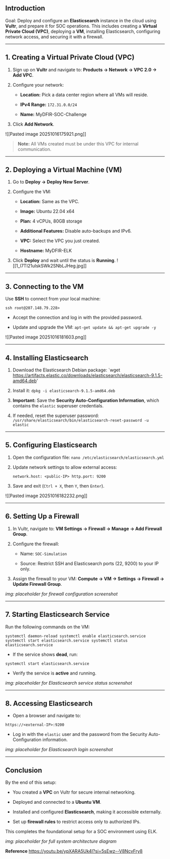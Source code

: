 ## Introduction

Goal: Deploy and configure an **Elasticsearch** instance in the cloud using **Vultr**, and prepare it for SOC operations. This includes creating a **Virtual Private Cloud (VPC)**, deploying a **VM**, installing Elasticsearch, configuring network access, and securing it with a firewall.

---

## 1. Creating a Virtual Private Cloud (VPC)

1. Sign up on **Vultr** and navigate to: **Products → Network → VPC 2.0 → Add VPC**.

    
2. Configure your network:
    
    - **Location:** Pick a data center region where all VMs will reside.
        
    - **IPv4 Range:** `172.31.0.0/24`
        
    - **Name:** MyDFIR-SOC-Challenge
        
3. Click **Add Network**.
    
![[Pasted image 20251016175921.png]]
> **Note:** All VMs created must be under this VPC for internal communication.

---

## 2. Deploying a Virtual Machine (VM)

1. Go to **Deploy → Deploy New Server**.
    
2. Configure the VM:
    
    - **Location:** Same as the VPC.
        
    - **Image:** Ubuntu 22.04 x64
        
    - **Plan:** 4 vCPUs, 80GB storage
        
    - **Additional Features:** Disable auto-backups and IPv6.
        
    - **VPC:** Select the VPC you just created.
        
    - **Hostname:**  MyDFIR-ELK
        
3. Click **Deploy** and wait until the status is **Running**.
    ![[1_l7TI21uIskSWk2SNbLJHeg.jpg]]


---

## 3. Connecting to the VM

Use **SSH** to connect from your local machine:

`ssh root@207.148.79.228>`

- Accept the connection and log in with the provided password.
    
- Update and upgrade the VM:
`apt-get update && apt-get upgrade -y`

![[Pasted image 20251016181603.png]]

---

## 4. Installing Elasticsearch

1. Download the Elasticsearch Debian package:
`wget https://artifacts.elastic.co/downloads/elasticsearch/elasticsearch-9.1.5-amd64.deb'

2. Install it:
`dpkg -i elasticsearch-9.1.5-amd64.deb`

3. **Important:** Save the **Security Auto-Configuration Information**, which contains the `elastic` superuser credentials.
    
4. If needed, reset the superuser password:
`/usr/share/elasticsearch/bin/elasticsearch-reset-password -u elastic`

---

## 5. Configuring Elasticsearch

1. Open the configuration file:
`nano /etc/elasticsearch/elasticsearch.yml`

2. Update network settings to allow external access:
    
    `network.host: <public-IP> http.port: 9200`
    
3. Save and exit (`Ctrl + X`, then `Y`, then `Enter`).
    
![[Pasted image 20251016182232.png]]


---

## 6. Setting Up a Firewall

1. In Vultr, navigate to: **VM Settings → Firewall → Manage → Add Firewall Group**.
    
2. Configure the firewall:
    
    - Name: `SOC-Simulation`
        
    - Source: Restrict SSH and Elasticsearch ports (22, 9200) to your IP only.
        
3. Assign the firewall to your VM: **Compute → VM → Settings → Firewall → Update Firewall Group**.
    

_img: placeholder for firewall configuration screenshot_

---

## 7. Starting Elasticsearch Service

Run the following commands on the VM:

`systemctl daemon-reload systemctl enable elasticsearch.service systemctl start elasticsearch.service systemctl status elasticsearch.service`

- If the service shows **dead**, run:
    

`systemctl start elasticsearch.service`

- Verify the service is **active** and running.
    

_img: placeholder for Elasticsearch service status screenshot_

---

## 8. Accessing Elasticsearch

- Open a browser and navigate to:
    

`https://<external-IP>:9200`

- Log in with the `elastic` user and the password from the Security Auto-Configuration information.
    

_img: placeholder for Elasticsearch login screenshot_

---

## Conclusion

By the end of this setup:

- You created a **VPC** on Vultr for secure internal networking.
    
- Deployed and connected to a **Ubuntu VM**.
    
- Installed and configured **Elasticsearch**, making it accessible externally.
    
- Set up **firewall rules** to restrict access only to authorized IPs.
    

This completes the foundational setup for a SOC environment using ELK.

_img: placeholder for full system architecture diagram_


**Reference**
https://youtu.be/ypXARA5Uk4I?si=5sEwz--V8NcvFry8